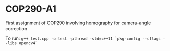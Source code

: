 # COP290-A1
First assignment of COP290 involving homography for camera-angle correction

To run: ```g++ test.cpp -o test -pthread -std=c++11 `pkg-config --cflags --libs opencv4` ```
